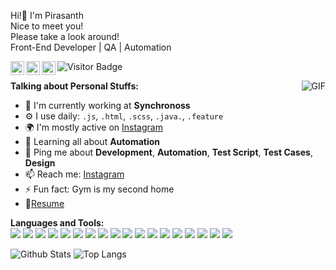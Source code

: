 <p>
Hi!👋 I'm Pirasanth<br>
Nice to meet you!<br>
Please take a look around!<br>
Front-End Developer | QA | Automation
</p>


<a href="http://pirasanth.com">
  <img align="left" alt="Pirasanth's Website" width="22px" src="http://cdn.onlinewebfonts.com/svg/img_532695.png" />
</a>

<a href="www.linkedin.com/in/pirasanth-jesugeevegan">
  <img align="left" alt="Pirasanth's LinkdeIN" width="22px" src="https://cdn.jsdelivr.net/npm/simple-icons@v3/icons/linkedin.svg" />
</a>

<a href="https://www.instagram.com/qa_automation_pj/">
  <img align="left" alt="Pirasanth's Instagram" width="22px" src="https://cdn.jsdelivr.net/npm/simple-icons@v3/icons/instagram.svg" />
</a>

![Visitor Badge](https://visitor-badge.laobi.icu/badge?page_id=pirasanthan.jesugeevegan)




  <img align="right" alt="GIF" src="https://media.giphy.com/media/SWoSkN6DxTszqIKEqv/giphy.gif" />
  
**Talking about Personal Stuffs:**


- 🏢 I'm currently working at **Synchronoss**
- ⚙️ I use daily: `.js`, `.html`, `.scss`, `.java.`, `.feature`
- 🌍 I'm mostly active on [Instagram](https://www.instagram.com/qa_automation_pj/)
- 🌱 Learning all about **Automation**
- 💬 Ping me about **Development**, **Automation**, **Test Script**, **Test Cases**, **Design**
- 📫 Reach me: [Instagram](https://www.instagram.com/qa_automation_pj/)
- ⚡️ Fun fact: Gym is my second home 
- 📝[Resume](http://pirasanth.com/Pirasanthan_Jesugeevegan_CV.pdf)

**Languages and Tools:**  
<img src="https://img.shields.io/badge/-CSS3-1572B6?style=flat-square&logo=css3" />
<img src="https://img.shields.io/badge/-Bootstrap-563D7C?style=flat-square&logo=bootstrap"/>
<img src="https://img.shields.io/badge/-JavaScript-yellow?style=flat-square&logo=javascript&logoColor=white&color=yellow"/>
<img src="https://img.shields.io/badge/-TypeScript-007ACC?style=flat-square&logo=typescript"/>
<img src="https://img.shields.io/badge/-node.js-green?&style=flat-square&logo=node.js&logoColor=white"/>
<img src="https://img.shields.io/badge/-MongoDB-black?style=flat-square&logo=mongodb"/>
<img src="https://img.shields.io/badge/-java-E34A86?style=flat-square&logo=java" />
<img src="https://img.shields.io/badge/-Heroku-430098?style=flat-square&logo=heroku"/>
<img src="https://img.shields.io/badge/-GitLab-FCA121?style=flat-square&logo=gitlab"/>
<img src="https://img.shields.io/badge/-Git-black?style=flat-square&logo=git"/>
<img src="https://img.shields.io/badge/-JIRA-blue?style=flat-square&logo=jira"/>
<img src="https://img.shields.io/badge/-Visual Studio Code-007ACC?style=flat-square&logo=visualstudiocode"/>
<img src="https://img.shields.io/badge/-Confuence-172B4D?style=flat-square&logo=confluence"/>
<img src="https://img.shields.io/badge/-Jenkins-black?style=flat-square&logo=Jenkins&"/>
<img src="https://img.shields.io/badge/-Postman-black?style=flat-square&logo=Postman"/>
<img src="https://img.shields.io/badge/-Cypress-grey?&style=flat-square&logo=cypress&color=grey" />
<img src="https://img.shields.io/badge/-Selenium-green?&style=flat-square&logo=selenium&color=green" />
<img src="https://img.shields.io/badge/-Cucumber-green?&style=flat-square&logo=selenium&color=success" />

![Github Stats](https://github-readme-stats.vercel.app/api?username=pirasanthan-jesugeevegan&count_private=true&show_icons=true&include_all_commits=true&theme=vue  )
![Top Langs](https://github-readme-stats.vercel.app/api/top-langs/?username=pirasanthan-jesugeevegan&hide=TeX&layout=compact&theme=vue  )


<!-- <h2>💻 Check Out My Repos ⬇️ </h2>
<h3>Automation</h3>
<a href="https://github.com/pirasanthan-jesugeevegan/amt-cypress-perlego_login_form">
  <img align="center" src="https://github-readme-stats.vercel.app/api/pin/?username=pirasanthan-jesugeevegan&repo=amt-cypress-perlego_login_form&theme=vue  " />
</a>
<a href="https://github.com/pirasanthan-jesugeevegan/amt-cypress-Expedia">
  <img align="center" src="https://github-readme-stats.vercel.app/api/pin/?username=pirasanthan-jesugeevegan&repo=amt-cypress-Expedia&theme=vue  " />
</a>
<a href="https://github.com/pirasanthan-jesugeevegan/amt-appium-skyscanner">
  <img align="center" src="https://github-readme-stats.vercel.app/api/pin/?username=pirasanthan-jesugeevegan&repo=amt-appium-skyscanner&theme=vue  " />
</a>
<a href="https://github.com/pirasanthan-jesugeevegan/amt-selenium-userRegistration">
  <img align="center" src="https://github-readme-stats.vercel.app/api/pin/?username=pirasanthan-jesugeevegan&repo=amt-selenium-userRegistration&theme=vue  " />
</a>
<a href="https://github.com/pirasanthan-jesugeevegan/amt-cypress-e-commerce-website">
  <img align="center" src="https://github-readme-stats.vercel.app/api/pin/?username=pirasanthan-jesugeevegan&repo=amt-cypress-e-commerce-website&theme=vue  " />
</a>
<a href="https://github.com/pirasanthan-jesugeevegan/amt-cypress-sanity">
  <img align="center" src="https://github-readme-stats.vercel.app/api/pin/?username=pirasanthan-jesugeevegan&repo=amt-cypress-sanity&theme=vue  " />
</a>
<h3>Dev</h3>
<a href="https://github.com/pirasanthan-jesugeevegan/dev-weather-app">
  <img align="center" src="https://github-readme-stats.vercel.app/api/pin/?username=pirasanthan-jesugeevegan&repo=dev-weather-app&theme=vue  " />
</a>
<a href="https://github.com/pirasanthan-jesugeevegan/dev-restful-api-shop">
  <img align="center" src="https://github-readme-stats.vercel.app/api/pin/?username=pirasanthan-jesugeevegan&repo=dev-restful-api-shop&theme=vue  " />
</a>
<a href="https://github.com/pirasanthan-jesugeevegan/dev-task-tracker">
  <img align="center" src="https://github-readme-stats.vercel.app/api/pin/?username=pirasanthan-jesugeevegan&repo=dev-task-tracker&theme=vue  " />
</a>
 -->

